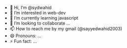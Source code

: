 - 👋 Hi, I’m @sydwahid
- 👀 I’m interested in web-dev
- 🌱 I’m currently learning javascript
- 💞️ I’m looking to collaborate ...
- 📫 How to reach me by my gmail (@sayyedwahid2003)
- 😄 Pronouns: ...
- ⚡ Fun fact: ...

<!---
sydwahid/sydwahid is a ✨ special ✨ repository because its `README.md` (this file) appears on your GitHub profile.
You can click the Preview link to take a look at your changes.
--->

